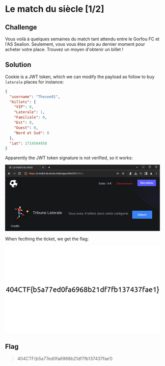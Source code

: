 # Le match du siècle [1/2]

## Challenge
Vous voilà à quelques semaines du match tant attendu entre le Gorfou FC et l'AS Sealion.
Seulement, vous vous êtes pris au dernier moment pour acheter votre place. Trouvez un moyen d'obtenir un billet !

## Solution
Cookie is a JWT token, which we can modify the payload as follow to buy `laterale` places for instance:

```json
{
  "username": "Thesee01",
  "billets": {
    "VIP": 0,
    "Laterale": 1,
    "Familiale": 0,
    "Est": 0,
    "Ouest": 0,
    "Nord et Sud": 0
  },
  "iat": 1714584958
}
```

Apparently the JWT token signature is not verified, so it works:

![billets.png](./billets.png)

When fecthing the ticket, we get the flag:

![flag.png](./flag.png)

## Flag
> 404CTF{b5a77ed0fa6968b21df7fb137437fae1}
